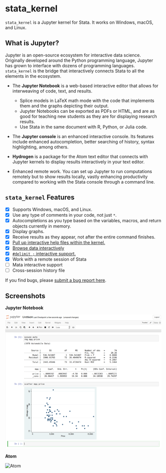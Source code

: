 # stata_kernel

`stata_kernel` is a Jupyter kernel for Stata. It works on Windows, macOS, and
Linux.

## What is Jupyter?

Jupyter is an open-source ecosystem for interactive data science. Originally developed around the Python programming language, Jupyter has grown to interface with dozens of programming languages. `stata_kernel`
is the bridge that interactively connects Stata to all the elements in the ecosystem.

- The **Jupyter Notebook** is a web-based interactive editor that allows for interweaving of code, text, and results.

    - Splice models in LaTeX math mode with the code that implements them and the graphs depicting their output.
    - Jupyter Notebooks can be exported as PDFs or HTML, and are as good for teaching new students as they are for displaying research results.
    - Use Stata in the same document with R, Python, or Julia code.

- The **Jupyter console** is an enhanced interactive console. Its features include enhanced autocompletion, better searching of history, syntax highlighting, among others.
- **Hydrogen** is a package for the Atom text editor that connects with Jupyter kernels to display results interactively in your text editor.
- Enhanced remote work. You can set up Jupyter to run computations remotely but to show results locally, vastly enhancing productivity compared to working with the Stata console through a command line.

## `stata_kernel` Features

- [x] Supports Windows, macOS, and Linux.
- [x] Use any type of comments in your code, not just `*`.
- [x] Autocompletions as you type based on the variables, macros, and return objects currently in memory.
- [x] Display graphs.
- [x] Receive results as they appear, not after the entire command finishes.
- [x] [Pull up interactive help files within the kernel.](using_stata_kernel/magics.md#help)
- [x] [Browse data interactively](using_stata_kernel/magics.md#browse)
- [x] [`#delimit ;` interactive support.](using_stata_kernel/magics.md#delimit)
- [x] Work with a remote session of Stata
- [ ] Mata interactive support
- [ ] Cross-session history file

If you find bugs, please [submit a bug report here](https://github.com/kylebarron/stata_kernel/issues/new?template=bug_report.md).

## Screenshots

**Jupyter Notebook**

![Jupyter Notebook](img/jupyter_notebook.png)

**Atom**

![Atom](../img/stata_kernel_example.gif)
